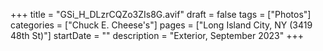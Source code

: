 +++
title = "GSi_H_DLzrCQZo3ZIs8G.avif"
draft = false
tags = ["Photos"]
categories = ["Chuck E. Cheese's"]
pages = ["Long Island City, NY (3419 48th St)"]
startDate = ""
description = "Exterior, September 2023"
+++
